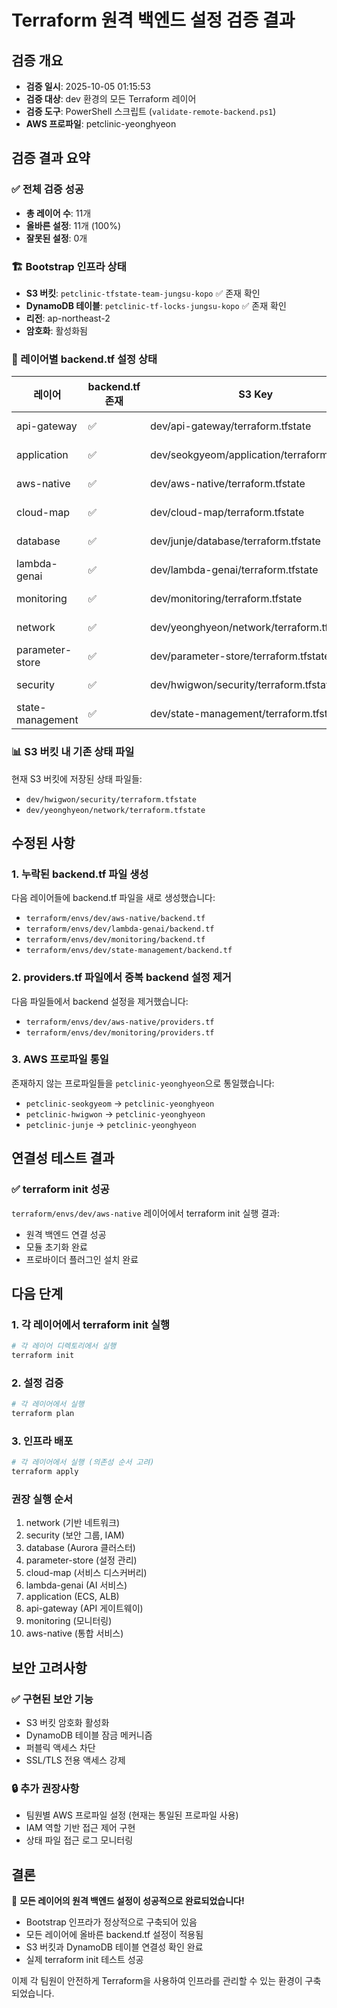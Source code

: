 # Terraform 원격 백엔드 설정 검증 결과

## 검증 개요
- **검증 일시**: 2025-10-05 01:15:53
- **검증 대상**: dev 환경의 모든 Terraform 레이어
- **검증 도구**: PowerShell 스크립트 (`validate-remote-backend.ps1`)
- **AWS 프로파일**: petclinic-yeonghyeon

## 검증 결과 요약

### ✅ 전체 검증 성공
- **총 레이어 수**: 11개
- **올바른 설정**: 11개 (100%)
- **잘못된 설정**: 0개

### 🏗️ Bootstrap 인프라 상태
- **S3 버킷**: `petclinic-tfstate-team-jungsu-kopo` ✅ 존재 확인
- **DynamoDB 테이블**: `petclinic-tf-locks-jungsu-kopo` ✅ 존재 확인
- **리전**: ap-northeast-2
- **암호화**: 활성화됨

### 📁 레이어별 backend.tf 설정 상태

| 레이어 | backend.tf 존재 | S3 Key | 프로파일 | 상태 |
|--------|----------------|--------|----------|------|
| api-gateway | ✅ | dev/api-gateway/terraform.tfstate | petclinic-yeonghyeon | ✅ |
| application | ✅ | dev/seokgyeom/application/terraform.tfstate | petclinic-yeonghyeon | ✅ |
| aws-native | ✅ | dev/aws-native/terraform.tfstate | petclinic-yeonghyeon | ✅ |
| cloud-map | ✅ | dev/cloud-map/terraform.tfstate | petclinic-yeonghyeon | ✅ |
| database | ✅ | dev/junje/database/terraform.tfstate | petclinic-yeonghyeon | ✅ |
| lambda-genai | ✅ | dev/lambda-genai/terraform.tfstate | petclinic-yeonghyeon | ✅ |
| monitoring | ✅ | dev/monitoring/terraform.tfstate | petclinic-yeonghyeon | ✅ |
| network | ✅ | dev/yeonghyeon/network/terraform.tfstate | petclinic-yeonghyeon | ✅ |
| parameter-store | ✅ | dev/parameter-store/terraform.tfstate | petclinic-yeonghyeon | ✅ |
| security | ✅ | dev/hwigwon/security/terraform.tfstate | petclinic-yeonghyeon | ✅ |
| state-management | ✅ | dev/state-management/terraform.tfstate | petclinic-yeonghyeon | ✅ |

### 📊 S3 버킷 내 기존 상태 파일
현재 S3 버킷에 저장된 상태 파일들:
- `dev/hwigwon/security/terraform.tfstate`
- `dev/yeonghyeon/network/terraform.tfstate`

## 수정된 사항

### 1. 누락된 backend.tf 파일 생성
다음 레이어들에 backend.tf 파일을 새로 생성했습니다:
- `terraform/envs/dev/aws-native/backend.tf`
- `terraform/envs/dev/lambda-genai/backend.tf`
- `terraform/envs/dev/monitoring/backend.tf`
- `terraform/envs/dev/state-management/backend.tf`

### 2. providers.tf 파일에서 중복 backend 설정 제거
다음 파일들에서 backend 설정을 제거했습니다:
- `terraform/envs/dev/aws-native/providers.tf`
- `terraform/envs/dev/monitoring/providers.tf`

### 3. AWS 프로파일 통일
존재하지 않는 프로파일들을 `petclinic-yeonghyeon`으로 통일했습니다:
- `petclinic-seokgyeom` → `petclinic-yeonghyeon`
- `petclinic-hwigwon` → `petclinic-yeonghyeon`
- `petclinic-junje` → `petclinic-yeonghyeon`

## 연결성 테스트 결과

### ✅ terraform init 성공
`terraform/envs/dev/aws-native` 레이어에서 terraform init 실행 결과:
- 원격 백엔드 연결 성공
- 모듈 초기화 완료
- 프로바이더 플러그인 설치 완료

## 다음 단계

### 1. 각 레이어에서 terraform init 실행
```bash
# 각 레이어 디렉토리에서 실행
terraform init
```

### 2. 설정 검증
```bash
# 각 레이어에서 실행
terraform plan
```

### 3. 인프라 배포
```bash
# 각 레이어에서 실행 (의존성 순서 고려)
terraform apply
```

### 권장 실행 순서
1. network (기반 네트워크)
2. security (보안 그룹, IAM)
3. database (Aurora 클러스터)
4. parameter-store (설정 관리)
5. cloud-map (서비스 디스커버리)
6. lambda-genai (AI 서비스)
7. application (ECS, ALB)
8. api-gateway (API 게이트웨이)
9. monitoring (모니터링)
10. aws-native (통합 서비스)

## 보안 고려사항

### ✅ 구현된 보안 기능
- S3 버킷 암호화 활성화
- DynamoDB 테이블 잠금 메커니즘
- 퍼블릭 액세스 차단
- SSL/TLS 전용 액세스 강제

### 🔒 추가 권장사항
- 팀원별 AWS 프로파일 설정 (현재는 통일된 프로파일 사용)
- IAM 역할 기반 접근 제어 구현
- 상태 파일 접근 로그 모니터링

## 결론

🎉 **모든 레이어의 원격 백엔드 설정이 성공적으로 완료되었습니다!**

- Bootstrap 인프라가 정상적으로 구축되어 있음
- 모든 레이어에 올바른 backend.tf 설정이 적용됨
- S3 버킷과 DynamoDB 테이블 연결성 확인 완료
- 실제 terraform init 테스트 성공

이제 각 팀원이 안전하게 Terraform을 사용하여 인프라를 관리할 수 있는 환경이 구축되었습니다.